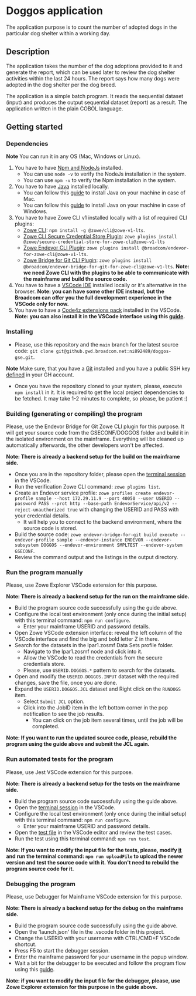 # Doggos application

The application purpose is to count the number of adopted dogs in the particular dog shelter within a working day.

## Description

The application takes the number of the dog adoptions provided to it and generate the report, which can be used later to review the dog shelter activities within the last 24 hours. The report says how many dogs were adopted in the dog shelter per the dog breed.

The application is a simple batch program. It reads the sequential dataset (input) and produces the output sequential dataset (report) as a result. The application written in the plain COBOL language.

## Getting started

### Dependencies

**Note** You can run it in any OS (Mac, Windows or Linux).

1. You have to have [Npm and NodeJs](https://nodejs.org/en/download/) installed.
   - You can use `node -v` to verify the NodeJs installation in the system.
   - You can use `npm -v` to verify the Npm installation in the system.
2. You have to have [Java](https://jdk.java.net/java-se-ri/11) installed locally.
   - You can follow this [guide](https://gist.github.com/douglarek/bbda8cc23a562cb5d5798717d57bc9e9) to install Java on your machine in case of Mac.
   - You can follow this [guide](https://stackoverflow.com/questions/52511778/how-to-install-openjdk-11-on-windows) to install Java on your machine in case of Windows.
3. You have to have Zowe CLI v1 installed locally with a list of required CLI plugins:
   - [Zowe CLI](https://docs.zowe.org/v1.27.x/user-guide/cli-installcli#installing-zowe-cli-from-an-online-registry): `npm install -g @zowe/cli@zowe-v1-lts`.
   - [Zowe CLI Secure Credential Store Plugin](https://www.npmjs.com/package/@zowe/secure-credential-store-for-zowe-cli): `zowe plugins install @zowe/secure-credential-store-for-zowe-cli@zowe-v1-lts`
   - [Zowe Endevor CLI Plugin](https://www.npmjs.com/package/@broadcom/endevor-for-zowe-cli): `zowe plugins install @broadcom/endevor-for-zowe-cli@zowe-v1-lts`.
   - [Zowe Bridge for Git CLI Plugin](https://www.npmjs.com/package/@broadcom/endevor-bridge-for-git-for-zowe-cli): `zowe plugins install @broadcom/endevor-bridge-for-git-for-zowe-cli@zowe-v1-lts`.
     **Note: we need Zowe CLI with the plugins to be able to communicate with the mainframe and build the source code.**
4. You have to have a [VSCode IDE](https://code.visualstudio.com/) installed locally or it's alternative in the browser.
   **Note: you can have some other IDE instead, but the Broadcom can offer you the full development experience in the VSCode only for now.**
5. You have to have a [Code4z extensions pack](https://marketplace.visualstudio.com/items?itemName=broadcomMFD.code4z-extension-pack) installed in the VSCode.
   **Note: you can also install it in the VSCode interface using this [guide](https://code.visualstudio.com/learn/get-started/extensions).**

### Installing

- Please, use this repository and the `main` branch for the latest source code: `git clone git@github.gwd.broadcom.net:ni892489/doggos-gse.git`.

**Note** Make sure, that you have a [Git](https://git-scm.com/downloads) installed and you have a public SSH key [defined](https://docs.github.com/en/authentication/connecting-to-github-with-ssh/adding-a-new-ssh-key-to-your-github-account) in your GH account.

- Once you have the repository cloned to your system, please, execute `npm install` in it. It is required to get the local project dependencies to be fetched. It may take 1-2 minutes to complete, so please, be patient :)

### Building (generating or compiling) the program

Please, use the Endevor Bridge for Git Zowe CLI plugin for this purpose. It will get your source code from the GSECONF/DOGGOS folder and build it in the isolated environment on the mainframe. Everything will be cleaned up automatically afterwards, the other developers won't be affected.

**Note: There is already a backend setup for the build on the mainframe side.**

- Once you are in the repository folder, please open the [terminal session](https://code.visualstudio.com/docs/editor/integrated-terminal) in the VSCode.
- Run the verification Zowe CLI command: `zowe plugins list`.
- Create an Endevor service profile: `zowe profiles create endevor-profile sample --host 172.29.11.9 --port 40050 --user USERID --password PASS --prot http --base-path EndevorService/api/v2 --reject-unauthorized true` with changing the USERID and PASS with your credential details.
  - It will help you to connect to the backend environment, where the source code is stored.
- Build the source code: `zowe endevor-bridge-for-git build execute --endevor-profile sample --endevor-instance ENDEVOR --endevor-subsystem DOGGOS --endevor-environment SMPLTEST --endevor-system GSECONF`.
- Review the command output and the listings in the output directory.

### Run the program manually

Please, use Zowe Explorer VSCode extension for this purpose.

**Note: There is already a backend setup for the run on the mainframe side.**

- Build the program source code successfully using the guide above.
- Configure the local test environment (only once during the initial setup) with this terminal command: `npm run configure`.
  - Enter your mainframe USERID and password details.
- Open Zowe VSCode extension interface: reveal the left column of the VSCode interface and find the big and bold letter Z in there.
- Search for the datasets in the lpar1.zosmf Data Sets profile folder.
  - Navigate to the lpar1.zosmf node and click into it.
  - Allow the VSCode to read the credentials from the secure credentials store.
  - Please, use `USERID.DOGGOS.*` pattern to search for the datasets.
- Open and modify the `USERID.DOGGOS.INPUT` dataset with the required changes, save the file, once you are done.
- Expand the `USERID.DOGGOS.JCL` dataset and Right click on the `RUNDOGS` item.
  - Select `Submit JCL` option.
  - Click into the JobID item in the left bottom corner in the pop notification to see the job results.
    - You can click on the job item several times, until the job will be completed.

**Note: If you want to run the updated source code, please, rebuild the program using the guide above and submit the JCL again.**

### Run automated tests for the program

Please, use Jest VSCode extension for this purpose.

**Note: There is already a backend setup for the tests on the mainframe side.**

- Build the program source code successfully using the guide above.
- Open the [terminal session](https://code.visualstudio.com/docs/editor/integrated-terminal) in the VSCode.
- Configure the local test environment (only once during the initial setup) with this terminal command: `npm run configure`.
  - Enter your mainframe USERID and password details.
- Open the [test file](/test/doggos/doggos.test.ts) in the VSCode editor and review the test cases.
- Run the test using this terminal command: `npm run test`.

**Note: If you want to modify the input file for the tests, please, modify [it](/scripts/files/DOGGOS.INPUT) and run the terminal command: `npm run uploadFile` to upload the newer version and test the source code with it. You don't need to rebuild the program source code for it.**

### Debugging the program

Please, use Debugger for Mainframe VSCode extension for this purpose.

**Note: There is already a backend setup for the debug on the mainframe side.**

- Build the program source code successfully using the guide above.
- Open the 'launch.json' file in the .vscode folder in this project.
- Change the USERID with your username with CTRL/CMD+F VSCode shortcut.
- Press F5 to start the debugger session.
- Enter the mainframe password for your username in the popup window.
- Wait a bit for the debugger to be executed and follow the program flow using this [guide](https://marketplace.visualstudio.com/items?itemName=broadcomMFD.debugger-for-mainframe).

**Note: if you want to modify the input file for the debugger, please, use Zowe Explorer extension for this purpose in the guide above.**
